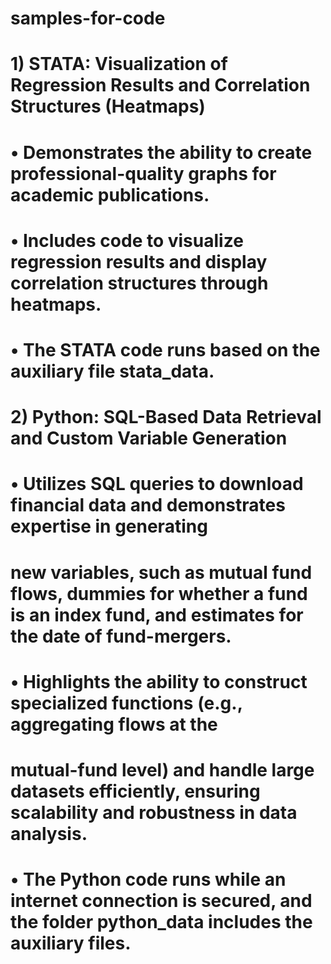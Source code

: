 # samples-for-code

# 1) STATA: Visualization of Regression Results and Correlation Structures (Heatmaps)
# • Demonstrates the ability to create professional-quality graphs for academic publications.
# • Includes code to visualize regression results and display correlation structures through heatmaps.
# • The STATA code runs based on the auxiliary file stata_data.

# 2) Python: SQL-Based Data Retrieval and Custom Variable Generation
# • Utilizes SQL queries to download financial data and demonstrates expertise in generating
# new variables, such as mutual fund flows, dummies for whether a fund is an index fund, and estimates for the date of fund-mergers.
# • Highlights the ability to construct specialized functions (e.g., aggregating flows at the
# mutual-fund level) and handle large datasets efficiently, ensuring scalability and robustness in data analysis.
# • The Python code runs while an internet connection is secured, and the folder python_data includes the auxiliary files.
